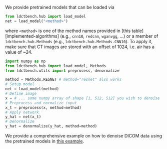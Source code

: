 We provide pretrained models that can be loaded via
```py
from ldctbench.hub import load_model
net = load_model("<method>")
```
where `<method>` is one of the method names provided in [this table][implemented-algorithms] (e.g., `cnn10`, `redcnn`, `wganvgg`, ...) or a member of `ldctbench.hub.Methods` (e.g., `ldctbench.hub.Methods.CNN10`). To apply it, make sure that CT images are stored with an offset of 1024, i.e. air has a value of ~24.

```python
import numpy as np
from ldctbench.hub import load_model, Methods
from ldctbench.utils import preprocess, denormalize

method = Methods.RESNET # method="resnet" also works
# Setup model
net = load_model(method)
# Define image
x = # ... some numpy array of shape [1, 512, 512] you wish to denoise
# Preprocess and normalize input
x_t = preprocess(x, method=method)
# Apply network
y_hat = net(x_t)
# Denormalize
y_hat = denormalize(y_hat, method=method)
```

We provide a comprehensive example on how to denoise DICOM data using the pretrained models in [this example](examples/denoise_dicoms.md).
